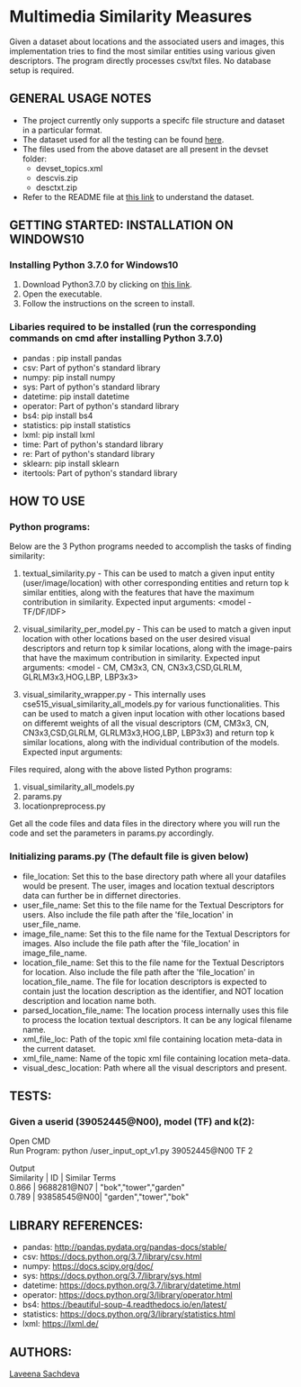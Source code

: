 # Multimedia Similarity Measures

Given a dataset about locations and the associated users and images, this implementation tries to find the most similar entities using various given descriptors.
The program directly processes csv/txt files. No database setup is required.

## GENERAL USAGE NOTES

- The project currently only supports a specifc file structure and dataset in a particular format.
- The dataset used for all the testing can be found [here](http://skuld.cs.umass.edu/traces/mmsys/2015/paper-5/ ).
- The files used from the above dataset are all present in the devset folder:
   - devset_topics.xml
   - descvis.zip
   - desctxt.zip
- Refer to the README file at [this link](http://skuld.cs.umass.edu/traces/mmsys/2015/paper-5/Div150Cred_readme.txt) to understand the dataset.

## GETTING STARTED: INSTALLATION ON WINDOWS10

### Installing Python 3.7.0 for Windows10
1. Download Python3.7.0 by clicking on [this link](https://www.python.org/ftp/python/3.7.0/python-3.7.0-webinstall.exe).
2. Open the executable.
3. Follow the instructions on the screen to install.

### Libaries required to  be installed (run the corresponding commands on cmd after installing Python 3.7.0)

- pandas : pip install pandas  
- csv: Part of python's standard library  
- numpy: pip install numpy  
- sys: Part of python's standard library  
- datetime: pip install datetime  
- operator: Part of python's standard library  
- bs4: pip install bs4  
- statistics: pip install statistics  
- lxml: pip install lxml  
- time: Part of python's standard library  
- re: Part of python's standard library  
- sklearn: pip install sklearn  
- itertools: Part of python's standard library  


## HOW TO USE

### Python programs:
Below are the 3 Python programs needed to accomplish the tasks of finding similarity:
1. textual_similarity.py - This can be used to match a given input entity (user/image/location) with other corresponding entities and return top k similar entities, along with the features that have the maximum contribution in similarity.
Expected input arguments: <entity id> <model - TF/DF/IDF> <k>

2. visual_similarity_per_model.py - This can be used to match a given input location with other locations based on the user desired visual descriptors and return top k similar locations, along with the image-pairs that have the maximum contribution in similarity.
Expected input arguments: <location id> <model - CM, CM3x3, CN, CN3x3,CSD,GLRLM, GLRLM3x3,HOG,LBP, LBP3x3> <k>

3. visual_similarity_wrapper.py - This internally uses cse515_visual_similarity_all_models.py for various functionalities. This can be used to match a given input location with other locations based on differemt weights of all the visual descriptors (CM, CM3x3, CN, CN3x3,CSD,GLRLM, GLRLM3x3,HOG,LBP, LBP3x3) and return top k similar locations, along with the individual contribution of the models.
Expected input arguments: <location id> <k>


Files required, along with the above listed Python programs:
1. visual_similarity_all_models.py
2. params.py
3. locationpreprocess.py


Get all the code files and data files in the directory where you will run the code and set the parameters in params.py accordingly. 

### Initializing params.py (The default file is given below)  

- file_location: Set this to the base directory path where all your datafiles would be present. The user, images and location textual descriptors data can further be in differnet directories.  
- user_file_name: Set this to the file name for the Textual Descriptors for users. Also include the file path after the 'file_location' in user_file_name.  
- image_file_name: Set this to the file name for the Textual Descriptors for images. Also include the file path after the 'file_location' in image_file_name.  
- location_file_name: Set this to the file name for the Textual Descriptors for location. Also include the file path after the 'file_location' in location_file_name. The file for location descriptors is expected to contain just the location description as the identifier, and NOT location description and location name both.  
- parsed_location_file_name: The location process internally uses this file to process the location textual descriptors. It can be any logical filename name.  
- xml_file_loc: Path of the topic xml file containing location meta-data in the current dataset.  
- xml_file_name: Name of the topic xml file containing location meta-data.  
- visual_desc_location: Path where all the visual descriptors and present.  

## TESTS:

### Given a userid (39052445@N00), model (TF) and k(2):
Open CMD   
Run Program: python <directory>/user_input_opt_v1.py 39052445@N00 TF 2

Output  
Similarity |     ID      | Similar Terms  
0.866  | 9688281@N07 | "bok","tower","garden"  
0.789  | 93858545@N00| "garden","tower","bok"  
            
## LIBRARY REFERENCES:         

- pandas: http://pandas.pydata.org/pandas-docs/stable/
- csv: https://docs.python.org/3.7/library/csv.html
- numpy: https://docs.scipy.org/doc/
- sys: https://docs.python.org/3.7/library/sys.html
- datetime: https://docs.python.org/3.7/library/datetime.html
- operator: https://docs.python.org/3/library/operator.html
- bs4: https://beautiful-soup-4.readthedocs.io/en/latest/
- statistics: https://docs.python.org/3/library/statistics.html
- lxml: https://lxml.de/

## AUTHORS:
[Laveena Sachdeva](https://github.com/laveena-sachdeva)
